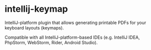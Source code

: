 intellij-keymap
===============

IntelliJ-platform plugin that allows generating printable PDFs for your keyboard layouts (keymaps).

Compatible with all IntelliJ-platform-based IDEs (e.g. IntelliJ IDEA,  PhpStorm,  WebStorm, Rider,  Android Studio).